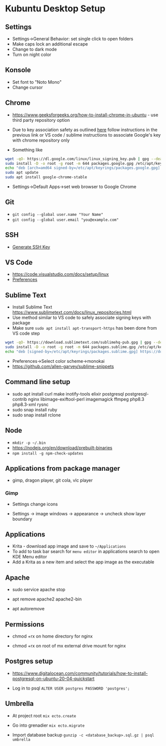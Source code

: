 # Kubuntu Desktop Setup

## Settings

* Settings->General Behavior: set single click to open folders
* Make caps lock an additional escape
* Change to dark mode
* Turn on night color

## Konsole

* Set font to "Noto Mono"
* Change cursor

## Chrome

* https://www.geeksforgeeks.org/how-to-install-chrome-in-ubuntu - use third party repository option

* Due to key association safety as outlined [here](https://askubuntu.com/questions/1286545/what-commands-exactly-should-replace-the-deprecated-apt-key) follow instructions in the previous link or VS code / sublime instructions to associate Google's key with chrome repository only

* Something like
```sh
wget -qO- https://dl.google.com/linux/linux_signing_key.pub | gpg --dearmor > packages.google.gpg
sudo install -D -o root -g root -m 644 packages.google.gpg /etc/apt/keyrings/packages.google.gpg
echo "deb [arch=amd64 signed-by=/etc/apt/keyrings/packages.google.gpg] http://dl.google.com/linux/chrome/deb/ stable main" | sudo tee /etc/apt/sources.list.d/google-chrome.list
sudo apt update
sudo apt install google-chrome-stable
```

* Settings->Default Apps->set web browser to Google Chrome

## Git

* `git config --global user.name "Your Name"`
* `git config --global user.email "you@example.com"`

## SSH

* [Generate SSH Key](https://docs.github.com/en/authentication/connecting-to-github-with-ssh/generating-a-new-ssh-key-and-adding-it-to-the-ssh-agent)

## VS Code

* https://code.visualstudio.com/docs/setup/linux
* [Preferences](https://github.com/allen-garvey/vscode-preferences)

## Sublime Text

* Install Sublime Text https://www.sublimetext.com/docs/linux_repositories.html
* Use method similar to VS code to safely associate signing keys with package
* Make sure `sudo apt install apt-transport-https` has been done from VS code step

```sh
wget -qO- https://download.sublimetext.com/sublimehq-pub.gpg | gpg --dearmor > packages.sublime.gpg
sudo install -D -o root -g root -m 644 packages.sublime.gpg /etc/apt/keyrings/packages.sublime.gpg
echo "deb [signed-by=/etc/apt/keyrings/packages.sublime.gpg] https://download.sublimetext.com/ apt/stable/" | sudo tee /etc/apt/sources.list.d/sublime-text.list
```

* Preferences->Select color scheme->monokai
* https://github.com/allen-garvey/sublime-snippets

## Command line setup

* sudo apt install curl make inotify-tools elixir postgresql postgresql-contrib nginx libimage-exiftool-perl imagemagick ffmpeg php8.3 php8.3-xml rysnc
* sudo snap install ruby
* sudo snap install rclone

## Node

* `mkdir -p ~/.bin`
* https://nodejs.org/en/download/prebuilt-binaries
* `npm install -g npm-check-updates`

## Applications from package manager

* gimp, dragon player, git cola, vlc player

### Gimp

* Settings change icons

* Settings -> image windows -> appearance -> uncheck show layer boundary

## Applications

* Krita - download app image and save to `~/Applications`
* To add to task bar search for `menu editor` in applications search to open KDE Menu editor
* Add a Krita as a new item and select the app image as the executable

## Apache

* sudo service apache stop

* apt remove apache2 apache2-bin

* apt autoremove

## Permissions

* chmod +rx on home directory for nginx

* chmod +rx on root of mx external drive mount for nginx

## Postgres setup

* https://www.digitalocean.com/community/tutorials/how-to-install-postgresql-on-ubuntu-20-04-quickstart

* Log in to psql `ALTER USER postgres PASSWORD 'postgres';`

## Umbrella

* At project root `mix ecto.create`

* Go into grenadier `mix ecto.migrate` 

* Import database backup `gunzip -c <database_backup>.sql.gz | psql umbrella`



